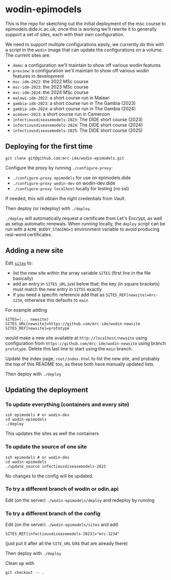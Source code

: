 # wodin-epimodels

This is the repo for sketching out the initial deployment of the msc course to epimodels.dide.ic.ac.uk; once this is working we'll rewrite it to generally support a set of sites, each with their own configuration.

We need to support multiple configurations easily, we currently do this with a script in the `wodin` image that can update the configurations on a volume. The current sites are:

* `demo`: a configuration we'll maintain to show off various wodin features
* `preview`: a configuration we'll maintain to show off various wodin features in development
* `msc-idm-2022`: the 2022 MSc course
* `msc-idm-2023`: the 2023 MSc course
* `msc-idm-2024`: the 2024 MSc course
* `malawi-idm-2022`: a short course run in Malawi
* `gambia-idm-2023`: a short course run in The Gambia (2023)
* `gambia-idm-2024`: a short course run in The Gambia (2024)
* `acomvec-2023`: a short course run in Cameroon
* `infectiousdiseasemodels-2023`: The DIDE short course (2023)
* `infectiousdiseasemodels-2024`: The DIDE short course (2024)
* `infectiousdiseasemodels-2025`: The DIDE short course (2025)

## Deploying for the first time

```
git clone git@github.com:mrc-ide/wodin-epimodels.git
```

Configure the proxy by running `./configure-proxy`:

* `./configure-proxy epimodels` for use on epimodels.dide
* `./configure-proxy wodin-dev` on wodin-dev.dide
* `./configure-proxy localhost` locally for testing (no ssl)

If needed, this will obtain the right credentials from Vault.

Then deploy (or redeploy) with `./deploy`.

`./deploy` will automatically request a certificate from Let's Encrypt, as well
as setup automatic renewals. When running locally, the `deploy` script can be
run with a `ACME_BUDDY_STAGING=1` environment variable to avoid producing
real-word certificates.

## Adding a new site

Edit [`sites`](sites) to:

* list the new site within the array variable `SITES` (first line in the file basically)
* add an entry in `SITES_URL` just below that; the key (in square brackets) must match the new entry in `SITES` exactly
* if you need a specific reference add that as `SITES_REF[newsite]=mrc-1234`, otherwise this defaults to `main`

For example adding

```
SITES=(... newsite)
SITES_URL[newsite]=https://github.com/mrc-ide/wodin-newsite
SITES_REF[newsite]=prototype
```

would make a new site available at `http://localhost/newsite` using configuration from `https://github.com/mrc-ide/wodin-newsite` using branch `prototype`. Delete this last line to start using the `main` branch.

Update the index page, `root/index.html` to list the new site, and probably the top of this README too, as these both have manually updated lists.

Then deploy with `./deploy`

## Updating the deployment

### To update everything (containers and every site)

```
ssh epimodels # or wodin-dev
cd wodin-epimodels
./deploy
```

This updates the sites as well the containers

### To update the source of one site

```
ssh epimodels # or wodin-dev
cd wodin-epimodels
./update_source infectiousdiseasemodels-2023
```

No changes to the config will be updated.

### To try a different branch of wodin or odin.api

Edit (on the server) `./wodin-epimodels/deploy` and redeploy by running 

### To try a different branch of the config

Edit (on the server) `./wodin-epimodels/sites` and add

```
SITES_REF[infectiousdiseasemodels-2023]="mrc-1234"
```

(just put it after all the `SITE_URL` bits that are already there)

Then deploy with `./deploy`

Clean up with

```
git checkout -- .
```
